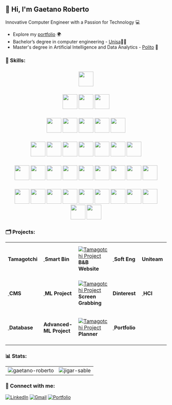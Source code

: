 ##  👋 Hi, I'm Gaetano Roberto
Innovative Computer Engineer with a Passion for Technology 💻

- Explore my [portfolio](https://gaetanoroberto.netlify.app/) 🌍
- Bachelor’s degree in computer engineering - [Unisa](https://www.unisa.it/)👨‍🎓
- Master's degree in Artificial Intelligence and Data Analytics - [Polito](https://www.polito.it/) 🤖
### <h3 align="left">💼 Skills:</h3>
<p align="center" style="margin: 25px" >
<a href="https://www.w3.org/html/" target="_blank"><img width="46" height="46" src="https://img.icons8.com/color/48/000000/html-5--v1.png"></a>
</p>
<p align="center" style="margin: 25px" > 
<a href="https://www.w3.org/Style/CSS/" target="_blank"><img width="46" height="46" src="https://img.icons8.com/color/48/000000/css3.png"></a>
<a href="https://www.php.net/" target="_blank"><img width="46" height="46" src="https://img.icons8.com/offices/48/000000/php-logo.png"></a>
<a href="https://developer.mozilla.org/en-US/docs/Web/JavaScript" target="_blank"><img width="46" height="46" src="https://img.icons8.com/color/48/000000/javascript--v1.png"></a>
</p>
<p align="center" style="margin: 25px" >
<a href="https://www.oracle.com/java/" target="_blank"><img width="46" height="46" src="https://img.icons8.com/color/48/000000/java-coffee-cup-logo--v1.png"></a>
<a href="https://kotlinlang.org/" target="_blank"><img width="46" height="46" src="https://img.icons8.com/color/48/000000/kotlin.png"></a>
<a href="https://www.python.org/" target="_blank"><img width="46" height="46" src="https://img.icons8.com/color/48/000000/python--v1.png"></a>
<a href="https://en.wikipedia.org/wiki/C_(programming_language)" target="_blank"><img width="46" height="46" src="https://img.icons8.com/color/48/000000/c-programming.png"></a>
<a href="https://www.rust-lang.org/" target="_blank"><img width="46" height="46" src="https://img.icons8.com/?size=100&id=meGB5Ip7aLFG&format=png&color=000000"></a>
</p>
<p align="center" style="margin: 25px" >
<a href="https://spring.io/" target="_blank"><img width="46" height="46" src="https://img.icons8.com/?size=100&id=90519&format=png&color=000000"></a>
<a href="https://www.docker.com/" target="_blank"><img width="46" height="46" src="https://img.icons8.com/?size=100&id=cdYUlRaag9G9&format=png&color=000000"></a>
<a href="https://en.wikipedia.org/wiki/SQL" target="_blank"><img width="46" height="46" src="https://img.icons8.com/?size=100&id=vAJD4bPPf091&format=png&color=000000"></a>
<a href="https://reactjs.org/" target="_blank"><img width="46" height="46" src="https://img.icons8.com/external-tal-revivo-color-tal-revivo/48/000000/external-react-a-javascript-library-for-building-user-interfaces-logo-color-tal-revivo.png"></a>
<a href="https://getbootstrap.com/" target="_blank"><img width="46" height="46" src="https://img.icons8.com/color/48/000000/bootstrap.png"></a>
<a href="https://expressjs.com/" target="_blank"><img width="46" height="46" src="https://img.icons8.com/fluency/48/000000/node-js.png"></a>
<a href="https://nodejs.org/" target="_blank"><img width="46" height="46" src="https://img.icons8.com/color/48/000000/nodejs.png"></a>
  </p>
<p align="center" style="margin: 25px" >
<a href="https://www.android.com/" target="_blank"><img width="46" height="46" src="https://img.icons8.com/fluency/48/000000/android-os.png"></a>
<a href="https://firebase.google.com/" target="_blank"><img width="46" height="46" src="https://img.icons8.com/color/48/000000/firebase.png"></a>
<a href="https://numpy.org/" target="_blank"><img width="46" height="46" src="https://img.icons8.com/color/48/000000/numpy.png"></a>
<a href="https://www.tensorflow.org/" target="_blank"><img width="46" height="46" src="https://img.icons8.com/color/48/000000/tensorflow.png"></a>
<a href="https://pytorch.org/" target="_blank"><img width="46" height="46" src="https://img.icons8.com/?size=100&id=jH4BpkMnRrU5&format=png&color=000000"></a>
<a href="https://www.mongodb.com/" target="_blank"><img width="46" height="46" src="https://img.icons8.com/color/48/000000/mongodb.png"></a>
<a href="https://www.mysql.com/" target="_blank"><img width="46" height="46" src="https://img.icons8.com/color/48/000000/mysql-logo.png"></a>
<a href="https://www.postgresql.org/" target="_blank"><img width="46" height="46" src="https://img.icons8.com/color/48/000000/postgreesql.png"></a>
  <a href="https://wordpress.org/" target="_blank"><img width="46" height="46" src="https://img.icons8.com/color/48/000000/wordpress.png"></a>
  </p>
<p align="center" style="margin: 25px" >
<a href="https://git-scm.com/" target="_blank"><img width="46" height="46" src="https://img.icons8.com/color/48/000000/git.png"></a>
<a href="https://github.com/" target="_blank"><img width="46" height="46" src="https://img.icons8.com/glyph-neue/48/ffffff/github.png"></a>
<a href="https://about.gitlab.com/" target="_blank"><img width="46" height="46" src="https://img.icons8.com/color/48/000000/gitlab.png"></a>
<a href="https://code.visualstudio.com/" target="_blank"><img width="46" height="46" src="https://img.icons8.com/?size=100&id=9OGIyU8hrxW5&format=png&color=000000"></a>
<a href="https://www.microsoft.com/en-us/microsoft-365" target="_blank"><img width="46" height="46" src="https://img.icons8.com/?size=100&id=37619&format=png&color=000000"></a>
<a href="https://zerynth.com/products/" target="_blank"><img width="46" height="46" src="https://gaetanoroberto.netlify.app/assets/img/icons/zerynth.png"></a>
<a href="https://it.wikipedia.org/wiki/Xilinx" target="_blank"><img width="46" height="46" src="https://gaetanoroberto.netlify.app/assets/img/icons/xilinx.png"></a>
<a href="https://developer.android.com/compose" target="_blank"><img width="46" height="46" src="https://gaetanoroberto.netlify.app/assets/img/icons/jetpack-compose.svg"></a>
<a href="https://react-bootstrap.netlify.app/" target="_blank"><img width="46" height="46" src="https://gaetanoroberto.netlify.app/assets/img/icons/reactbootstrap.png"></a>
<a href="https://flutter.dev/" target="_blank"><img width="46" height="46" src="https://gaetanoroberto.netlify.app/assets/img/icons/flutterwebp.webp"></a>
<a href="https://it.wikipedia.org/wiki/Linguaggio_assembly" target="_blank"><img width="46" height="46" src="https://img.icons8.com/?size=100&id=gVK745a4Vaur&format=png&color=000000"></a>
</p>
<h3 align="left">🗂️ Projects:</h3>
<table>
<tr>
  <td  width="206px" height="107px" >
  <a href="https://github.com/GaetanoRoberto/Tamagotchi-LANDTIGER-Board" target="_blank">
    <img src="https://gaetanoroberto.netlify.app/assets/img/projects/Tamagotchi.png" alt="" "/>
  </a>
      <strong>Tamagotchi</strong>
</td>
  <td  width="206px" height="107px" >
  <a href="https://github.com/GaetanoRoberto/IoT-Bin/tree/main" target="_blank">
    <img src="https://gaetanoroberto.netlify.app/assets/img/projects/bin.png" alt="" "/>
  </a>
      <strong>Smart Bin</strong>
</td>

  <td  width="206px" height="107px" >
  <a href="https://www.ilcasaledelbarone.it" target="_blank">
    <img src="https://gaetanoroberto.netlify.app/assets/img/projects/casale.png" alt="Tamagotchi Project" "/>
  </a>
      <strong>B&B Website</strong>
</td>
  <td  width="206px" height="107px" >
  <a href="https://github.com/GaetanoRoberto/Software-Engineering/tree/main" target="_blank">
        <img src="https://gaetanoroberto.netlify.app/assets/img/projects/se.png"  alt="">
  </a>
      <strong>Soft Eng</strong>
</td>
  <td  width="206px" height="107px" >
  <a href="https://github.com/GaetanoRoberto/Uniteam-MobileApp" target="_blank">
    <img src="https://gaetanoroberto.netlify.app/assets/img/projects/uniteam.png" alt="" "/>
  </a>
      <strong>Uniteam</strong>
</td>
  </tr>
<!-- Riga 2 -->
  <tr>
  <td  width="206px" height="107px" >
  <a href="https://github.com/GaetanoRoberto/Web-Application-1" target="_blank">
    <img src="https://gaetanoroberto.netlify.app/assets/img/projects/wa1.png" alt="" "/>
  </a>
      <strong>CMS</strong>
</td>
  <td  width="206px" height="107px" >
  <a href="https://github.com/GaetanoRoberto/Machine-Learning/tree/main" target="_blank">
    <img src="https://gaetanoroberto.netlify.app/assets/img/projects/ml.png" alt="" "/>
  </a>
      <strong>ML Project</strong>
</td>

  <td  width="206px" height="107px" >
  <a href="https://github.com/GaetanoRoberto/Multi-platform-screen-grabbing-Rust-" target="_blank">
    <img src="https://gaetanoroberto.netlify.app/assets/img/projects/rust.png" alt="Tamagotchi Project" "/>
  </a>
      <strong>Screen Grabbing</strong>
</td>
  <td  width="206px" height="107px" >
  <a href="https://github.com/GaetanoRoberto/Dinterest-WebSite-" target="_blank">
        <img src="https://gaetanoroberto.netlify.app/assets/img/projects/dinterest.png"  alt="">
  </a>
      <strong>Dinterest</strong>
</td>
  <td  width="206px" height="107px" >
  <a href="https://github.com/GaetanoRoberto/Human-Computer-Interaction-Project" target="_blank">
    <img src="https://gaetanoroberto.netlify.app/assets/img/projects/hci.png" alt="" "/>
  </a>
      <strong>HCI</strong>
</td>
  </tr>
  <!-- Riga 3 -->
  <tr>
  <td  width="206px" height="107px" >
  <a href="https://github.com/GaetanoRoberto/Database-Design" target="_blank">
    <img src="https://gaetanoroberto.netlify.app/assets/img/projects/db.png" alt="" "/>
  </a>
      <strong>Database</strong>
</td>
  <td  width="206px" height="107px" >
  <a href="https://github.com/GaetanoRoberto/Activation-Shaping-AML" target="_blank">
    <img src="https://gaetanoroberto.netlify.app/assets/img/projects/aml.png" alt="" "/>
  </a>
      <strong>Advanced-ML Project</strong>
</td>

  <td  width="206px" height="107px" >
  <a href="https://github.com/GaetanoRoberto/Planner" target="_blank">
    <img src="https://gaetanoroberto.netlify.app/assets/img/projects/planner.png" alt="Tamagotchi Project" "/>
  </a>
      <strong>Planner</strong>
</td>
  <td  width="206px" height="107px" >
  <a href="https://gaetanoroberto.netlify.app/"  target="_blank">
        <img src="https://gaetanoroberto.netlify.app/assets/img/projects/portfolio.png"  alt="">
  </a>
      <strong>Portfolio</strong>
</td>
  </tr>
  
  </table>

<h3 align="left">📊 Stats:</h3>
<table>
  <tr>
    <td><img src="https://github-readme-stats.vercel.app/api/top-langs/?username=gaetanoroberto&layout=compact" alt="gaetano-roberto" /></td>
    <td><img src="https://github-readme-stats.vercel.app/api?username=gaetanoroberto&show_icons=true&theme=codeSTACKr&rank_icon=github&hide=prs,stars" alt="jigar-sable" /></td>
  </tr>
</table>
<!-- <div align="center">
<p><img align="center" src="https://github-readme-streak-stats.herokuapp.com/?user=gaetanoroberto" alt="gaetano-roberto" /></p>
</div>
 -->
<h3 align="left">📧 Connect with me:</h3>
<div align="left">
  <a href="https://www.linkedin.com/in/gaetano-roberto-354b65239/"><img alt="LinkedIn" src="https://img.shields.io/badge/linkedin-%230077B5.svg?style=for-the-badge&logo=linkedin&logoColor=white"/></a>
  <a href="mailto:gaetano.roberto2001@gmail.com"><img alt="Gmail" src="https://img.shields.io/badge/Gmail-D14836?style=for-the-badge&logo=gmail&logoColor=white"/></a>
  <a href="https://gaetanoroberto.netlify.app/"><img alt="Portfolio" src="https://img.shields.io/badge/website-000000?style=for-the-badge&logo=About.me&logoColor=white"/></a>
</div>


